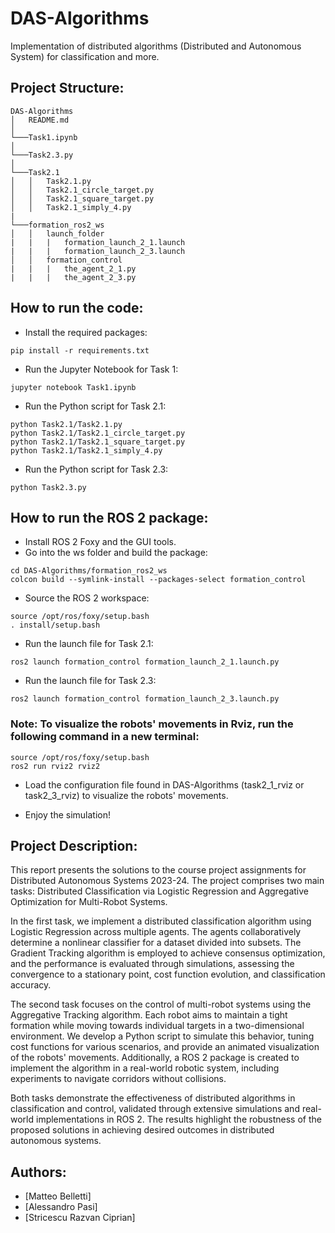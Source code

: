 # DAS-Algorithms
Implementation of distributed algorithms (Distributed and Autonomous System) for classification and more.

## Project Structure:
```
DAS-Algorithms
│   README.md
│
└───Task1.ipynb
│
└───Task2.3.py
│
└───Task2.1
│   │   Task2.1.py
│   │   Task2.1_circle_target.py
│   │   Task2.1_square_target.py
│   │   Task2.1_simply_4.py
|
└───formation_ros2_ws
│   │   launch_folder
|   |   |   formation_launch_2_1.launch
|   |   |   formation_launch_2_3.launch
│   │   formation_control
|   |   |   the_agent_2_1.py
|   |   |   the_agent_2_3.py

```
## How to run the code:
- Install the required packages:
```
pip install -r requirements.txt
```
- Run the Jupyter Notebook for Task 1:
```
jupyter notebook Task1.ipynb
```
- Run the Python script for Task 2.1:
```
python Task2.1/Task2.1.py
python Task2.1/Task2.1_circle_target.py
python Task2.1/Task2.1_square_target.py
python Task2.1/Task2.1_simply_4.py
```
- Run the Python script for Task 2.3:
```
python Task2.3.py
```

## How to run the ROS 2 package:
- Install ROS 2 Foxy and the GUI tools.
- Go into the ws folder and build the package:
```
cd DAS-Algorithms/formation_ros2_ws
colcon build --symlink-install --packages-select formation_control
```
- Source the ROS 2 workspace:
```
source /opt/ros/foxy/setup.bash
. install/setup.bash
```
- Run the launch file for Task 2.1:
```
ros2 launch formation_control formation_launch_2_1.launch.py
```
- Run the launch file for Task 2.3:
```
ros2 launch formation_control formation_launch_2_3.launch.py
```
### Note: To visualize the robots' movements in Rviz, run the following command in a new terminal:
```
source /opt/ros/foxy/setup.bash
ros2 run rviz2 rviz2
```
- Load the configuration file found in DAS-Algorithms (task2_1_rviz or task2_3_rviz) to visualize the robots' movements.

- Enjoy the simulation!

## Project Description:
This report presents the solutions to the course project assignments for Distributed Autonomous Systems 2023-24. The project comprises two main tasks: Distributed Classification via Logistic Regression and Aggregative Optimization for Multi-Robot Systems.

In the first task, we implement a distributed classification algorithm using Logistic Regression across multiple agents. The agents collaboratively determine a nonlinear classifier for a dataset divided into subsets. The Gradient Tracking algorithm is employed to achieve consensus optimization, and the performance is evaluated through simulations, assessing the convergence to a stationary point, cost function evolution, and classification accuracy.

The second task focuses on the control of multi-robot systems using the Aggregative Tracking algorithm. Each robot aims to maintain a tight formation while moving towards individual targets in a two-dimensional environment. We develop a Python script to simulate this behavior, tuning cost functions for various scenarios, and provide an animated visualization of the robots' movements. Additionally, a ROS 2 package is created to implement the algorithm in a real-world robotic system, including experiments to navigate corridors without collisions.

Both tasks demonstrate the effectiveness of distributed algorithms in classification and control, validated through extensive simulations and real-world implementations in ROS 2. The results highlight the robustness of the proposed solutions in achieving desired outcomes in distributed autonomous systems.

## Authors:
- [Matteo Belletti]
- [Alessandro Pasi]
- [Stricescu Razvan Ciprian]